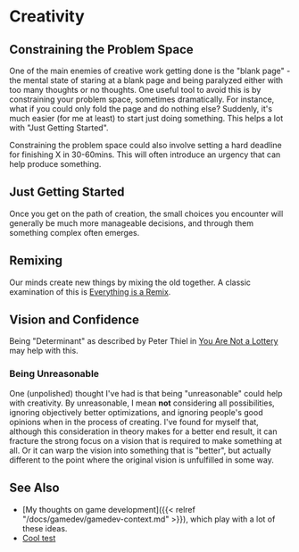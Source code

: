 # Creativity

## Constraining the Problem Space

One of the main enemies of creative work getting done is the "blank page" - the
mental state of staring at a blank page and being paralyzed either with too
many thoughts or no thoughts.  One useful tool to avoid this is by constraining
your problem space, sometimes dramatically.  For instance, what if you could
only fold the page and do nothing else?  Suddenly, it's much easier (for me at
least) to start just doing something. This helps a lot with "Just Getting
Started".

Constraining the problem space could also involve setting a hard deadline for
finishing X in 30-60mins.  This will often introduce an urgency that can help
produce something.

## Just Getting Started

Once you get on the path of creation, the small choices you encounter will
generally be much more manageable decisions, and through them something complex
often emerges.

## Remixing

Our minds create new things by mixing the old together.  A classic examination
of this is [Everything is a
Remix](https://www.youtube.com/watch?v=nJPERZDfyWc).


## Vision and Confidence

Being "Determinant" as described by Peter Thiel in [You Are Not a
Lottery](https://www.youtube.com/watch?v=iZM_JmZdqCw) may help with this.

### Being Unreasonable

One (unpolished) thought I've had is that being "unreasonable" could help with
creativity. By unreasonable, I mean **not** considering all possibilities,
ignoring objectively better optimizations, and ignoring people's good opinions
when in the process of creating. I've found for myself that, although this
consideration in theory makes for a better end result, it can fracture the
strong focus on a vision that is required to make something at all. Or it can
warp the vision into something that is "better", but actually different to the
point where the original vision is unfulfilled in some way.


## See Also

 - [My thoughts on game development]({{< relref
   "/docs/gamedev/gamedev-context.md" >}}), which play with a lot of these
   ideas.
 - [Cool test](https://www.datcreativity.com/)
